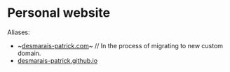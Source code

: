 # Personal website

Aliases:

* ~[desmarais-patrick.com](http://desmarais-patrick.com/)~ // In the process of migrating to new custom domain.
* [desmarais-patrick.github.io](http://desmarais-patrick.github.io/)
